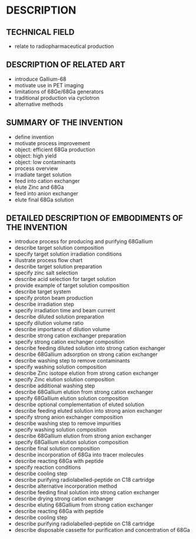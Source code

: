 # DESCRIPTION

## TECHNICAL FIELD

- relate to radiopharmaceutical production

## DESCRIPTION OF RELATED ART

- introduce Gallium-68
- motivate use in PET imaging
- limitations of 68Ge/68Ga generators
- traditional production via cyclotron
- alternative methods

## SUMMARY OF THE INVENTION

- define invention
- motivate process improvement
- object: efficient 68Ga production
- object: high yield
- object: low contaminants
- process overview
- irradiate target solution
- feed into cation exchanger
- elute Zinc and 68Ga
- feed into anion exchanger
- elute final 68Ga solution

## DETAILED DESCRIPTION OF EMBODIMENTS OF THE INVENTION

- introduce process for producing and purifying 68Gallium
- describe target solution composition
- specify target solution irradiation conditions
- illustrate process flow chart
- describe target solution preparation
- specify zinc salt selection
- describe acid selection for target solution
- provide example of target solution composition
- describe target system
- specify proton beam production
- describe irradiation step
- specify irradiation time and beam current
- describe diluted solution preparation
- specify dilution volume ratio
- describe importance of dilution volume
- describe strong cation exchanger preparation
- specify strong cation exchanger composition
- describe feeding diluted solution into strong cation exchanger
- describe 68Gallium adsorption on strong cation exchanger
- describe washing step to remove contaminants
- specify washing solution composition
- describe Zinc isotope elution from strong cation exchanger
- specify Zinc elution solution composition
- describe additional washing step
- describe 68Gallium elution from strong cation exchanger
- specify 68Gallium elution solution composition
- describe optional complementation of eluted solution
- describe feeding eluted solution into strong anion exchanger
- specify strong anion exchanger composition
- describe washing step to remove impurities
- specify washing solution composition
- describe 68Gallium elution from strong anion exchanger
- specify 68Gallium elution solution composition
- describe final solution composition
- describe incorporation of 68Ga into tracer molecules
- describe reacting 68Ga with peptide
- specify reaction conditions
- describe cooling step
- describe purifying radiolabelled-peptide on C18 cartridge
- describe alternative incorporation method
- describe feeding final solution into strong cation exchanger
- describe drying strong cation exchanger
- describe eluting 68Gallium from strong cation exchanger
- describe reacting 68Ga with peptide
- describe cooling step
- describe purifying radiolabelled-peptide on C18 cartridge
- describe disposable cassette for purification and concentration of 68Ga

